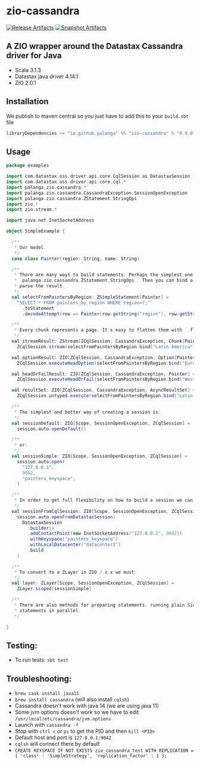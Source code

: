 zio-cassandra
=============

[![Release Artifacts][Badge-SonatypeReleases]][Link-SonatypeReleases]
[![Snapshot Artifacts][Badge-SonatypeSnapshots]][Link-SonatypeSnapshots]

[Link-SonatypeReleases]: https://s01.oss.sonatype.org/content/repositories/releases/io/github/palanga/zio-cassandra_3/ "Sonatype Releases"
[Badge-SonatypeReleases]: https://img.shields.io/nexus/r/https/s01.oss.sonatype.org/io.github.palanga/zio-cassandra_3.svg "Sonatype Releases"
[Link-SonatypeSnapshots]: https://s01.oss.sonatype.org/content/repositories/snapshots/io/github/palanga/zio-cassandra_3/ "Sonatype Snapshots"
[Badge-SonatypeSnapshots]: https://img.shields.io/nexus/s/https/s01.oss.sonatype.org/io.github.palanga/zio-cassandra_3.svg "Sonatype Snapshots"

A ZIO wrapper around the Datastax Cassandra driver for Java
-----------------------------------------------------------

* Scala 3.1.3
* Datastax java driver 4.14.1
* ZIO 2.0.1

Installation
------------

We publish to maven central so you just have to add this to your `build.sbt` file

```sbt
libraryDependencies += "io.github.palanga" %% "zio-cassandra" % "0.9.0"
```

Usage
-----

```scala
package examples

import com.datastax.oss.driver.api.core.CqlSession as DatastaxSession
import com.datastax.oss.driver.api.core.cql.*
import palanga.zio.cassandra.*
import palanga.zio.cassandra.CassandraException.SessionOpenException
import palanga.zio.cassandra.ZStatement.StringOps
import zio.*
import zio.stream.*

import java.net.InetSocketAddress

object SimpleExample {

  /**
   * Our model.
   */
  case class Painter(region: String, name: String)

  /**
   * There are many ways to build statements. Perhaps the simplest one is using `toStatement` String syntax under
   * `palanga.zio.cassandra.ZStatement.StringOps`. Then you can bind a decoder to the statement so it will automatically
   * parse the result.
   */
  val selectFromPaintersByRegion: ZSimpleStatement[Painter] =
    "SELECT * FROM painters_by_region WHERE region=?;"                               // String
      .toStatement                                                                   // ZSimpleStatement[Row]
      .decodeAttempt(row => Painter(row.getString("region"), row.getString("name"))) // ZSimpleStatement[Painter]

  /**
   * Every chunk represents a page. It's easy to flatten them with `.flattenChunks`.
   */
  val streamResult: ZStream[ZCqlSession, CassandraException, Chunk[Painter]] =
    ZCqlSession.stream(selectFromPaintersByRegion.bind("Latin America"))

  val optionResult: ZIO[ZCqlSession, CassandraException, Option[Painter]] =
    ZCqlSession.executeHeadOption(selectFromPaintersByRegion.bind("Europe"))

  val headOrFailResult: ZIO[ZCqlSession, CassandraException, Painter] =
    ZCqlSession.executeHeadOrFail(selectFromPaintersByRegion.bind("West Pacific"))

  val resultSet: ZIO[ZCqlSession, CassandraException, AsyncResultSet] =
    ZCqlSession.untyped.execute(selectFromPaintersByRegion.bind("Latin America"))

  /**
   * The simplest and better way of creating a session is:
   */
  val sessionDefault: ZIO[Scope, SessionOpenException, ZCqlSession] =
    session.auto.openDefault()

  /**
   * or:
   */
  val sessionSimple: ZIO[Scope, SessionOpenException, ZCqlSession] =
    session.auto.open(
      "127.0.0.1",
      9042,
      "painters_keyspace",
    )

  /**
   * In order to get full flexibility on how to build a session we can:
   */
  val sessionFromCqlSession: ZIO[Scope, SessionOpenException, ZCqlSession] =
    session.auto.openFromDatastaxSession(
      DatastaxSession
        .builder()
        .addContactPoint(new InetSocketAddress("127.0.0.1", 9042))
        .withKeyspace("painters_keyspace")
        .withLocalDatacenter("datacenter1")
        .build
    )

  /**
   * To convert to a ZLayer in ZIO 2.x.x we must:
   */
  val layer: ZLayer[Scope, SessionOpenException, ZCqlSession] =
    ZLayer.scoped(sessionSimple)

  /**
   * There are also methods for preparing statements, running plain SimpleStatements or BoundStatements, and for running
   * statements in parallel.
   */

}

```

Testing:
--------

* To run tests: `sbt test`

Troubleshooting:
----------------

* `brew cask install java11`
* `brew install cassandra` (will also install `cqlsh`)
* Cassandra doesn't work with java 14 (we are using java 11)
* Some jvm options doesn't work so we have to edit `/usr/local/etc/cassandra/jvm.options`
* Launch with `cassandra -f`
* Stop with `ctrl c` or `ps` to get the PID and then `kill <PID>`
* Default host and port is `127.0.0.1:9042`
* `cqlsh` will connect there by default
* `CREATE KEYSPACE IF NOT EXISTS zio_cassandra_test WITH REPLICATION = { 'class' : 'SimpleStrategy', 'replication_factor' : 1 };`
